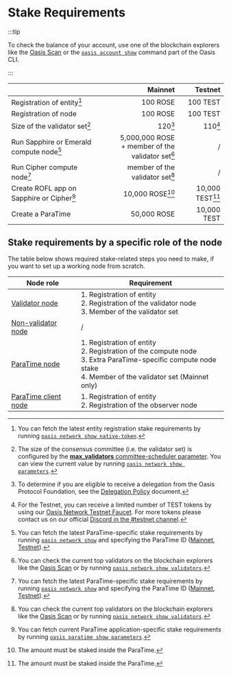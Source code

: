 # Stake Requirements

:::tip

To check the balance of your account, use one of the blockchain explorers like
the [Oasis Scan] or the [`oasis account show`] command part of the Oasis CLI.

:::

|                                                         |                                                   Mainnet |                    Testnet |
|---------------------------------------------------------|----------------------------------------------------------:|---------------------------:|
| Registration of entity[^entity-reg]                     |                                                  100 ROSE |                   100 TEST |
| Registration of node                                    |                                                  100 ROSE |                   100 TEST |
| Size of the validator set[^validator-set]               |                               120[^validator-set-mainnet] | 110[^validator-set-testnet] |
| Run Sapphire or Emerald compute node[^compute-node]     | 5,000,000 ROSE<br/>+ member of the validator set[^member] |                          / |
| Run Cipher compute node[^compute-node]                  |                      member of the validator set[^member] |                          / |
| Create ROFL app on Sapphire or Cipher[^rofl-app-create] |                      10,000 ROSE[^rofl-app-create-amount] |                10,000 TEST[^rofl-app-create-amount] |
| Create a ParaTime                                       |                                               50,000 ROSE |                10,000 TEST |

[^entity-reg]: You can fetch the latest entity registration stake requirements
by running [`oasis network show native-token`].

[^validator-set]: The size of the consensus committee (i.e. the validator set)
is configured by the [**max_validators** committee-scheduler parameter]. You can
view the current value by running [`oasis network show parameters`].

[^validator-set-mainnet]: To determine if you are eligible to receive a
delegation from the Oasis Protocol Foundation, see the [Delegation Policy]
document.

[^validator-set-testnet]: For the Testnet, you can receive a limited number of
TEST tokens by using our [Oasis Network Testnet Faucet][faucet-testnet]. For
more tokens please contact us on our official [Discord in the #testnet channel][discord].

[^member]: You can check the current top validators on the blockchain explorers
like the [Oasis Scan] or by running [`oasis network show validators`].

[^compute-node]: You can fetch the latest ParaTime-specific stake requirements
by running [`oasis network show`] and specifying the ParaTime ID ([Mainnet], [Testnet]).

[^rofl-app-create]: You can fetch current ParaTime application-specific stake
requirements by running [`oasis paratime show parameters`].

[^rofl-app-create-amount]: The amount must be staked inside the ParaTime.

## Stake requirements by a specific role of the node

The table below shows required stake-related steps you need to make, if you
want to set up a working node from scratch.

| Node role              | Requirement                                                                                                                                                          |
|------------------------|----------------------------------------------------------------------------------------------------------------------------------------------------------------------|
| [Validator node]       | 1. Registration of entity<br/>2. Registration of the validator node<br/>3. Member of the validator set                                                               |
| [Non-validator node]   | /                                                                                                                                                                    |
| [ParaTime node]        | 1. Registration of entity<br/>2. Registration of the compute node<br/>3. Extra ParaTime-specific compute node stake<br/>4. Member of the validator set (Mainnet only) |
| [ParaTime client node] | 1. Registration of entity<br/>2. Registration of the observer node                                                                                                   |

[Validator node]: ../validator-node.mdx
[Non-validator node]: ../non-validator-node.mdx
[ParaTime node]: ../paratime-node.mdx
[ParaTime client node]: ../paratime-client-node.mdx

[Oasis Scan]: https://www.oasisscan.com/validators
[`oasis account show`]: ../../../general/manage-tokens/cli/account.md#show
[`oasis network show native-token`]: ../../../general/manage-tokens/cli/network.md#show-native-token
[`oasis network show validators`]: ../../../general/manage-tokens/cli/network.md#show-validators
[`oasis network show parameters`]: ../../../general/manage-tokens/cli/network.md#show-parameters
[Delegation Policy]: ../../../get-involved/delegation-policy.md
[**max_validators** committee-scheduler parameter]: ../../genesis-doc.md#committee-scheduler
[faucet-testnet]: https://faucet.testnet.oasis.io/
[discord]: https://oasis.io/discord
[`oasis network show`]: ../../../general/manage-tokens/cli/network.md#show-id
[Mainnet]: ../../mainnet/README.md#paratimes
[Testnet]: ../../testnet/README.md#paratimes
[`oasis paratime show parameters`]: ../../../general/manage-tokens/cli/paratime.md#show-parameters
